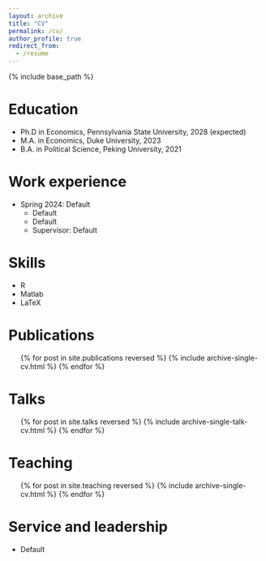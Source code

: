 ```yaml
---
layout: archive
title: "CV"
permalink: /cv/
author_profile: true
redirect_from:
  - /resume
---
```


{% include base_path %}

Education
======
* Ph.D in Economics, Pennsylvania State University, 2028 (expected)
* M.A. in Economics, Duke University, 2023
* B.A. in Political Science, Peking University, 2021

Work experience
======
* Spring 2024: Default
  * Default
  * Default
  * Supervisor: Default
  
Skills
======
* R
* Matlab
* LaTeX

Publications
======
  <ul>{% for post in site.publications reversed %}
    {% include archive-single-cv.html %}
  {% endfor %}</ul>
  
Talks
======
  <ul>{% for post in site.talks reversed %}
    {% include archive-single-talk-cv.html  %}
  {% endfor %}</ul>
  
Teaching
======
  <ul>{% for post in site.teaching reversed %}
    {% include archive-single-cv.html %}
  {% endfor %}</ul>
  
Service and leadership
======
* Default
